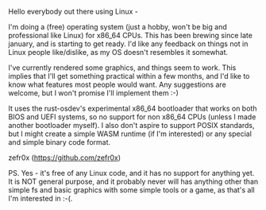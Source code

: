 Hello everybody out there using Linux -

I'm doing a (free) operating system (just a hobby, won't be big and professional like Linux) for x86_64 CPUs. This has been brewing since late january, and is starting to get ready. I'd like any feedback on things not in Linux people like/dislike, as my OS doesn't resembles it somewhat.

I've currently rendered some graphics, and things seem to work. This implies that I'll get something practical within a few months, and I'd like to know what features most people would want. Any suggestions are welcome, but I won't promise I'll implement them :-)

It uses the rust-osdev's experimental x86_64 bootloader that works on both BIOS and UEFI systems, so no support for non x86_64 CPUs (unless I made another bootloader myself). I also don't aspire to support POSIX standards, but I might create a simple WASM runtime (if I'm interested) or any special and simple binary code format.

zefr0x (https://github.com/zefr0x)

PS. Yes - it's free of any Linux code, and it has no support for anything yet. It is NOT general purpose, and it probably never will has anything other than simple fs and basic graphics with some simple tools or a game, as that's all I'm interested in :-(.
